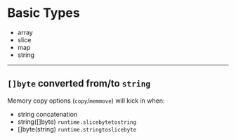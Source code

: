 # Basic Types
* array
* slice
* map
* string

---
## `[]byte` converted from/to `string`
Memory copy options (`copy`/`memmove`) will kick in when:
* string concatenation
* string([]byte) `runtime.slicebytetostring`
* []byte(string) `runtime.stringtoslicebyte`

